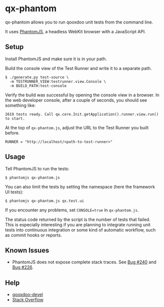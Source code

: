 # qx-phantom

qx-phantom allows you to run qooxdoo unit tests from the command line.

It uses [PhantomJS](https://github.com/ariya/phantomjs), a headless WebKit browser with a JavaScript API.

## Setup

Install PhantomJS and make sure it is in your path.

Build the console view of the Test Runner and write it to a separate path.

    $ ./generate.py test-source \
      -m TESTRUNNER_VIEW:testrunner.view.Console \
      -m BUILD_PATH:test-console

Verify the build was successful by opening the console view in a browser. In the web developer console, after a couple of seconds, you should see something like:

    2619 tests ready. Call qx.core.Init.getApplication().runner.view.run() to start.

At the top of ``qx-phantom.js``, adjust the URL to the Test Runner you built before.

    RUNNER = "http://localhost/<path-to-test-runner>"

## Usage

Tell PhantomJS to run the tests:

    $ phantomjs qx-phantom.js

You can also limit the tests by setting the namespace (here the framework UI tests):

    $ phantomjs qx-phantom.js qx.test.ui

If you encounter any problems, set ``CONSOLE=true`` in ``qx-phantom.js``.

The status code returned by the script is the number of tests that failed. This is especially interesting if you are planning to integrate running unit tests into continuous integration or some kind of automatic workflow, such as commit hooks or reports.

## Known Issues

 * PhantomJS does not expose complete stack traces. See [Bug #240](http://code.google.com/p/phantomjs/issues/detail?id=240)
   and [Bug #226](http://code.google.com/p/phantomjs/issues/detail?id=226).

## Help

 * [qooxdoo-devel](http://qooxdoo.org/community/mailing_lists)
 * [Stack Overflow](http://stackoverflow.com/questions/tagged/qooxdoo)
